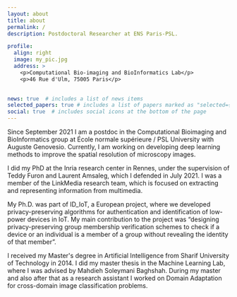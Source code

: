 ```yaml
---
layout: about
title: about
permalink: /
description: Postdoctoral Researcher at ENS Paris-PSL.

profile:
  align: right
  image: my_pic.jpg
  address: >
    <p>Computational Bio-imaging and BioInformatics Lab</p>    
    <p>46 Rue d'Ulm, 75005 Paris</p>   
    

news: true  # includes a list of news items
selected_papers: true # includes a list of papers marked as "selected={true}"
social: true  # includes social icons at the bottom of the page
---
```



Since September 2021 I am a postdoc in the Computational Bioimaging and BioInformatics group at École normale supérieure / PSL University with Auguste Genovesio. Currently, I am working on developing deep learning methods to improve the spatial resolution of microscopy images.

I did my PhD at the Inria research center in Rennes, under the supervision of Teddy Furon and Laurent Amsaleg, which I defended in July 2021. I was a member of the LinkMedia research team, which is focused on extracting and representing information from multimedia. 

My Ph.D. was part of ID_IoT, a European project, where we developed privacy-preserving algorithms for authentication and identification of low-power devices in IoT. My main contribution to the project was “designing privacy-preserving group membership verification schemes to check if a device or an individual is a member of a group without revealing the identity of that member”.




I received my Master's degree in Artificial Intelligence from Sharif University of Technology in 2014. I did my master thesis in the Machine Learning Lab, where I was advised by Mahdieh Soleymani Baghshah. During my master and also after that as a research assistant I worked on Domain Adaptation for cross-domain image classification problems.




[comment]: <> (Tell the world about yourself. Link to your favorite [subreddit]&#40;http://reddit.com&#41;. You can put a picture in, too. The code is already in, just name your picture `prof_pic.jpg` and put it in the `img/` folder.)

[comment]: <> (Put your address / P.O. box / other info right below your picture. You can also disable any these elements by editing `profile` property of the YAML header of your `_pages/about.md`. Edit `_bibliography/papers.bib` and Jekyll will render your [publications page]&#40;/al-folio/publications/&#41; automatically.)

[comment]: <> (Link to your social media connections, too. This theme is set up to use [Font Awesome icons]&#40;http://fortawesome.github.io/Font-Awesome/&#41; and [Academicons]&#40;https://jpswalsh.github.io/academicons/&#41;, like the ones below. Add your Facebook, Twitter, LinkedIn, Google Scholar, or just disable all of them.)
